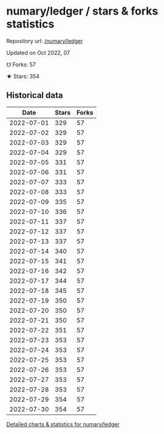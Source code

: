 # numary/ledger / stars & forks statistics

Repository url: [/numary/ledger](https://github.com/numary/ledger)

Updated on Oct 2022, 07

☋ Forks: 57

★ Stars: 354

## Historical data
| Date | Stars | Forks |
|------|-------|-------|
| 2022-07-01 | 329 | 57 | 
| 2022-07-02 | 329 | 57 | 
| 2022-07-03 | 329 | 57 | 
| 2022-07-04 | 329 | 57 | 
| 2022-07-05 | 331 | 57 | 
| 2022-07-06 | 331 | 57 | 
| 2022-07-07 | 333 | 57 | 
| 2022-07-08 | 333 | 57 | 
| 2022-07-09 | 335 | 57 | 
| 2022-07-10 | 336 | 57 | 
| 2022-07-11 | 337 | 57 | 
| 2022-07-12 | 337 | 57 | 
| 2022-07-13 | 337 | 57 | 
| 2022-07-14 | 340 | 57 | 
| 2022-07-15 | 341 | 57 | 
| 2022-07-16 | 342 | 57 | 
| 2022-07-17 | 344 | 57 | 
| 2022-07-18 | 345 | 57 | 
| 2022-07-19 | 350 | 57 | 
| 2022-07-20 | 350 | 57 | 
| 2022-07-21 | 350 | 57 | 
| 2022-07-22 | 351 | 57 | 
| 2022-07-23 | 353 | 57 | 
| 2022-07-24 | 353 | 57 | 
| 2022-07-25 | 353 | 57 | 
| 2022-07-26 | 353 | 57 | 
| 2022-07-27 | 353 | 57 | 
| 2022-07-28 | 353 | 57 | 
| 2022-07-29 | 354 | 57 | 
| 2022-07-30 | 354 | 57 | 


[Detailed charts & statistics for numary/ledger](https://reviewgithub.com/rep/numary/ledger)
